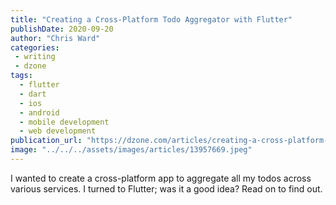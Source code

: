 ```yaml
---
title: "Creating a Cross-Platform Todo Aggregator with Flutter"
publishDate: 2020-09-20
author: "Chris Ward"
categories:
 - writing
 - dzone
tags:
  - flutter
  - dart
  - ios
  - android
  - mobile development
  - web development
publication_url: "https://dzone.com/articles/creating-a-cross-platform-todo-aggregator-with-flu"
image: "../../../assets/images/articles/13957669.jpeg"
---
```


I wanted to create a cross-platform app to aggregate all my todos across various services. I turned to Flutter; was it a good idea? Read on to find out.

